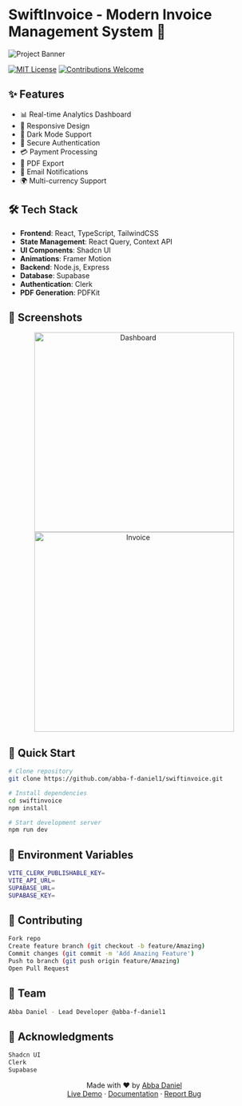 # SwiftInvoice - Modern Invoice Management System 🚀

![Project Banner](https://github.com/user-attachments/assets/be7a0a9c-7139-4d70-bca4-b8b02b9a752f)

[![MIT License](https://img.shields.io/badge/License-MIT-green.svg)](https://choosealicense.com/licenses/mit/)
[![Contributions Welcome](https://img.shields.io/badge/contributions-welcome-brightgreen.svg?style=flat)](https://github.com/username/swiftinvoice/issues)

## ✨ Features

- 📊 Real-time Analytics Dashboard
- 📱 Responsive Design
- 🌙 Dark Mode Support
- 🔐 Secure Authentication
- 💳 Payment Processing
- 📄 PDF Export
- 📨 Email Notifications
- 🌍 Multi-currency Support

## 🛠️ Tech Stack

- **Frontend**: React, TypeScript, TailwindCSS
- **State Management**: React Query, Context API
- **UI Components**: Shadcn UI
- **Animations**: Framer Motion
- **Backend**: Node.js, Express
- **Database**: Supabase
- **Authentication**: Clerk
- **PDF Generation**: PDFKit

## 📸 Screenshots

<div align="center"> <img src="https://github.com/user-attachments/assets/ace2e733-f731-487b-a149-6a7da76246b9" alt="Dashboard" width="400"/> <img src="https://github.com/user-attachments/assets/a6aa17a0-177c-46c4-bca5-8886aebc33a3" alt="Invoice" width="400"/> </div>

## 🚀 Quick Start

```bash
# Clone repository
git clone https://github.com/abba-f-daniel1/swiftinvoice.git

# Install dependencies
cd swiftinvoice
npm install

# Start development server
npm run dev
```
## 🔧 Environment Variables
```bash
VITE_CLERK_PUBLISHABLE_KEY=
VITE_API_URL=
SUPABASE_URL=
SUPABASE_KEY=
```
## 🤝 Contributing
```bash
Fork repo
Create feature branch (git checkout -b feature/Amazing)
Commit changes (git commit -m 'Add Amazing Feature')
Push to branch (git push origin feature/Amazing)
Open Pull Request
```
## 👥 Team
```bash
Abba Daniel - Lead Developer @abba-f-daniel1
```
## 🙏 Acknowledgments
```bash
Shadcn UI
Clerk
Supabase
```

<div align="center"> Made with ❤️ by <a href="https://github.com/abba-f-daniel1">Abba Daniel</a> <br /> <a href="">Live Demo</a> · <a href="docs">Documentation</a> · <a href="issues">Report Bug</a> </div>

